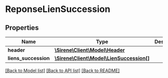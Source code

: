# ReponseLienSuccession

## Properties
Name | Type | Description | Notes
------------ | ------------- | ------------- | -------------
**header** | [**\Sirene\Client\Model\Header**](Header.md) |  | [optional] 
**liens_succession** | [**\Sirene\Client\Model\LienSuccession[]**](LienSuccession.md) |  | [optional] 

[[Back to Model list]](../README.md#documentation-for-models) [[Back to API list]](../README.md#documentation-for-api-endpoints) [[Back to README]](../README.md)



